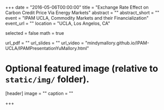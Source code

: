 +++
date = "2016-05-06T00:00:00"
title = "Exchange Rate Effect on Carbon Credit Price Via Energy Markets"
abstract = ""
abstract_short = ""
event = "IPAM UCLA, Commodity Markets and their Financialization"
event_url = ""
location = "UCLA, Los Angelos, CA"

selected = false
math = true

url_pdf = ""
url_slides = ""
url_video = "mindymallory.github.io/IPAM-UCLA/IPAMPresentationYuMallory.html"

# Optional featured image (relative to `static/img/` folder).
[header]
image = ""
caption = ""

+++


